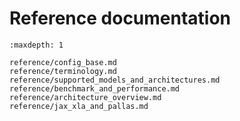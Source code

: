 <!--
 Copyright 2024 Google LLC

 Licensed under the Apache License, Version 2.0 (the "License");
 you may not use this file except in compliance with the License.
 You may obtain a copy of the License at

      https://www.apache.org/licenses/LICENSE-2.0

 Unless required by applicable law or agreed to in writing, software
 distributed under the License is distributed on an "AS IS" BASIS,
 WITHOUT WARRANTIES OR CONDITIONS OF ANY KIND, either express or implied.
 See the License for the specific language governing permissions and
 limitations under the License.
 -->

# Reference documentation

```{toctree}
:maxdepth: 1

reference/config_base.md
reference/terminology.md
reference/supported_models_and_architectures.md
reference/benchmark_and_performance.md
reference/architecture_overview.md
reference/jax_xla_and_pallas.md
```
